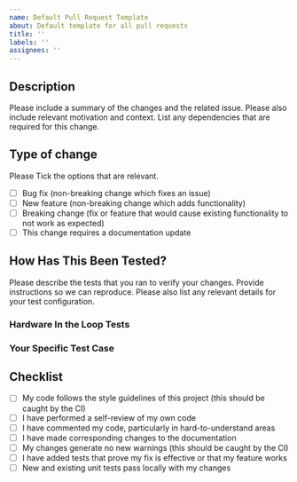 ```yaml
---
name: Default Pull Request Template
about: Default template for all pull requests
title: ''
labels: ''
assignees: ''
---
```

## Description

Please include a summary of the changes and the related issue. Please also include relevant motivation and context. List any dependencies that are required for this change.

## Type of change

Please Tick the options that are relevant.

- [ ] Bug fix (non-breaking change which fixes an issue)
- [ ] New feature (non-breaking change which adds functionality)
- [ ] Breaking change (fix or feature that would cause existing functionality to not work as expected)
- [ ] This change requires a documentation update

## How Has This Been Tested?

Please describe the tests that you ran to verify your changes. Provide instructions so we can reproduce. Please also list any relevant details for your test configuration.

### Hardware In the Loop Tests

### Your Specific Test Case

## Checklist

- [ ] My code follows the style guidelines of this project (this should be caught by the CI)
- [ ] I have performed a self-review of my own code
- [ ] I have commented my code, particularly in hard-to-understand areas
- [ ] I have made corresponding changes to the documentation
- [ ] My changes generate no new warnings (this should be caught by the CI)
- [ ] I have added tests that prove my fix is effective or that my feature works
- [ ] New and existing unit tests pass locally with my changes
